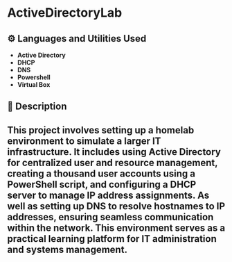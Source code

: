 # ActiveDirectoryLab

## ⚙️ Languages and Utilities Used

- **Active Directory** 
- **DHCP**
- **DNS**
- **Powershell** 
- **Virtual Box**

## 📄 Description

This project involves setting up a homelab environment to simulate a larger IT infrastructure. It includes using Active Directory for centralized user and resource management, creating a thousand user accounts using a PowerShell script, and configuring a DHCP server to manage IP address assignments. As well as setting up DNS to resolve hostnames to IP addresses, ensuring seamless communication within the network. This environment serves as a practical learning platform for IT administration and systems management.
---
